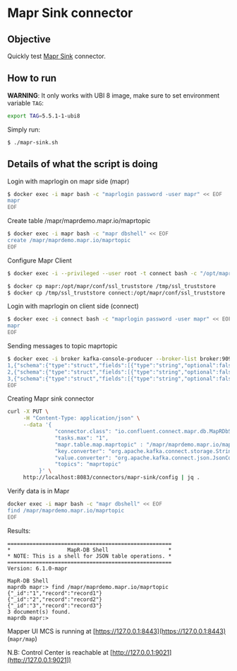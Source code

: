 # Mapr Sink connector

## Objective

Quickly test [Mapr Sink](https://docs.confluent.io/current/connect/kafka-connect-maprdb/index.html#mapr-db-sink-connector-for-cp) connector.

## How to run

**WARNING**: It only works with UBI 8 image, make sure to set environment variable `TAG`:

```bash
export TAG=5.5.1-1-ubi8
```

Simply run:

```
$ ./mapr-sink.sh
```

## Details of what the script is doing

Login with maprlogin on mapr side (mapr)

```bash
$ docker exec -i mapr bash -c "maprlogin password -user mapr" << EOF
mapr
EOF
```

Create table /mapr/maprdemo.mapr.io/maprtopic

```bash
$ docker exec -i mapr bash -c "mapr dbshell" << EOF
create /mapr/maprdemo.mapr.io/maprtopic
EOF
```

Configure Mapr Client

```bash
$ docker exec -i --privileged --user root -t connect bash -c "/opt/mapr/server/configure.sh -secure -N maprdemo.mapr.io -c -C $MAPR_IP:7222 -H mapr -u appuser -g appuser"
```

```bash
$ docker cp mapr:/opt/mapr/conf/ssl_truststore /tmp/ssl_truststore
$ docker cp /tmp/ssl_truststore connect:/opt/mapr/conf/ssl_truststore
```

Login with maprlogin on client side (connect)

```bash
$ docker exec -i connect bash -c "maprlogin password -user mapr" << EOF
mapr
EOF
```

Sending messages to topic maprtopic

```bash
$ docker exec -i broker kafka-console-producer --broker-list broker:9092 --topic maprtopic --property parse.key=true --property key.separator=, << EOF
1,{"schema":{"type":"struct","fields":[{"type":"string","optional":false,"field":"record"}]},"payload":{"record":"record1"}}
2,{"schema":{"type":"struct","fields":[{"type":"string","optional":false,"field":"record"}]},"payload":{"record":"record2"}}
3,{"schema":{"type":"struct","fields":[{"type":"string","optional":false,"field":"record"}]},"payload":{"record":"record3"}}
EOF
```

Creating Mapr sink connector

```bash
curl -X PUT \
     -H "Content-Type: application/json" \
     --data '{
               "connector.class": "io.confluent.connect.mapr.db.MapRDbSinkConnector",
               "tasks.max": "1",
               "mapr.table.map.maprtopic" : "/mapr/maprdemo.mapr.io/maprtopic",
               "key.converter": "org.apache.kafka.connect.storage.StringConverter",
               "value.converter": "org.apache.kafka.connect.json.JsonConverter",
               "topics": "maprtopic"
          }' \
     http://localhost:8083/connectors/mapr-sink/config | jq .
```

Verify data is in Mapr

```bash
docker exec -i mapr bash -c "mapr dbshell" << EOF
find /mapr/maprdemo.mapr.io/maprtopic
EOF
```

Results:

```
====================================================
*                  MapR-DB Shell                   *
* NOTE: This is a shell for JSON table operations. *
====================================================
Version: 6.1.0-mapr

MapR-DB Shell
maprdb mapr:> find /mapr/maprdemo.mapr.io/maprtopic
{"_id":"1","record":"record1"}
{"_id":"2","record":"record2"}
{"_id":"3","record":"record3"}
3 document(s) found.
maprdb mapr:>
```

Mapper UI MCS is running at [https://127.0.0.1:8443](https://127.0.0.1:8443) (`mapr/map`)

N.B: Control Center is reachable at [http://127.0.0.1:9021](http://127.0.0.1:9021])
